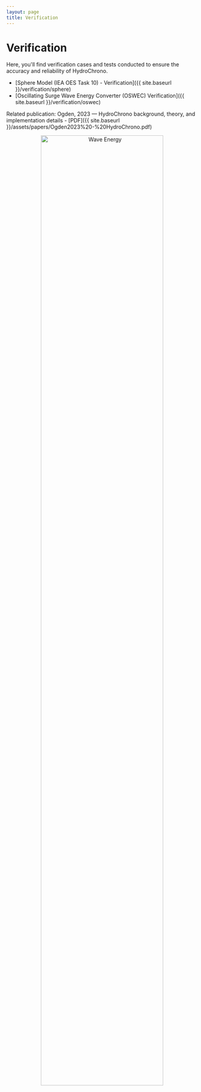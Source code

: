 ```yaml
---
layout: page
title: Verification
---
```


# Verification

Here, you'll find verification cases and tests conducted to ensure the accuracy and reliability of HydroChrono.

- [Sphere Model (IEA OES Task 10) - Verification]({{ site.baseurl }}/verification/sphere)
- [Oscillating Surge Wave Energy Converter (OSWEC) Verification]({{ site.baseurl }}/verification/oswec)

Related publication: Ogden, 2023 — HydroChrono background, theory, and implementation details - [PDF]({{ site.baseurl }}/assets/papers/Ogden2023%20-%20HydroChrono.pdf)

<p align="center">
  <img src="{{ site.baseurl }}/assets/img/wave_animation2.gif" alt="Wave Energy" width="80%" />
</p>
